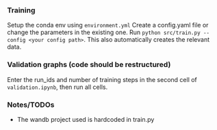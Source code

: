 ### Training
Setup the conda env using `environment.yml`
Create a config.yaml file or change the parameters in the existing one.
Run `python src/train.py --config <your config path>`.
This also automatically creates the relevant data.

### Validation graphs (code should be restructured)
Enter the run_ids and number of training steps in the second cell of `validation.ipynb`, then run all cells.

### Notes/TODOs
- The wandb project used is hardcoded in train.py
